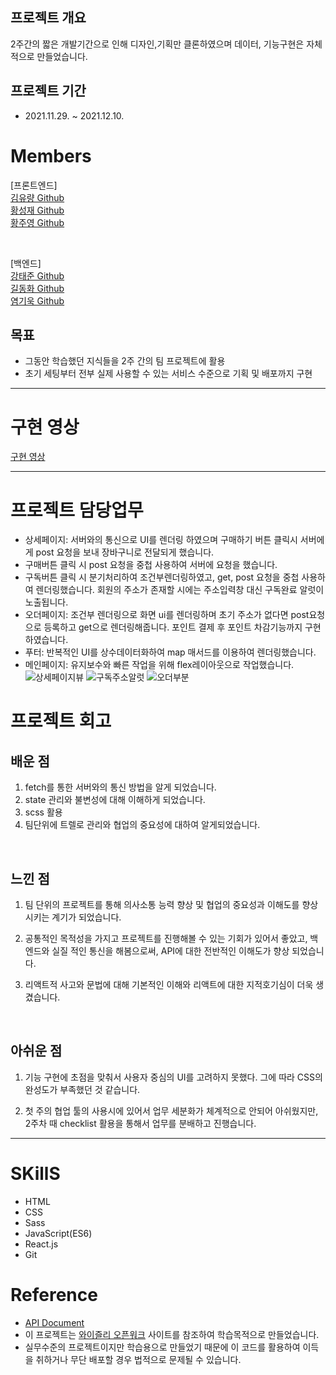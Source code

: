 
## 프로젝트 개요
2주간의 짧은 개발기간으로 인해 디자인,기획만 클론하였으며 데이터, 기능구현은 자체적으로 만들었습니다.


## 프로젝트 기간

- 2021.11.29. ~ 2021.12.10.

# Members

[프론트엔드]  
[김유량 Github](http:s//github.com/YuryangKim)  
[황성재 Github](https://github.com/seongjae0325)  
[황주영 Github](https://github.com/dududweb)

<br/>

[백엔드]  
[강태준 Github](https://github.com/eslerkang)  
[길동화 Github](https://github.com/dk-sync)  
[염기욱 Github](https://github.com/bakha1002)

## <b>목표</b>

- 그동안 학습했던 지식들을 2주 간의 팀 프로젝트에 활용
- 초기 세팅부터 전부 실제 사용할 수 있는 서비스 수준으로 기획 및 배포까지 구현

---

# 구현 영상

[구현 영상](https://youtu.be/-NVtder2lRE)

---


# 프로젝트 담당업무
- 상세페이지: 서버와의 통신으로 UI를 렌더링 하였으며 구매하기 버튼 클릭시 서버에게 post 요청을 보내 장바구니로 전달되게 했습니다. 
- 구매버튼 클릭 시 post 요청을 중첩 사용하여 서버에 요청을 했습니다.
- 구독버튼 클릭 시 분기처리하여 조건부렌더링하였고, get, post 요청을 중첩 사용하여 렌더링했습니다. 회원의 주소가 존재할 시에는 주소입력창 대신 구독완료 알럿이 노출됩니다.
- 오더페이지: 조건부 렌더링으로 화면 ui를 렌더링하며 초기 주소가 없다면 post요청으로 등록하고 get으로 렌더링해줍니다. 포인트 결제 후 포인트 차감기능까지 구현하였습니다.
- 푸터: 반복적인 UI를 상수데이터화하여 map 매서드를 이용하여 렌더링했습니다. 
- 메인페이지: 유지보수와 빠른 작업을 위해 flex레이아웃으로 작업했습니다.
![상세페이지뷰](https://user-images.githubusercontent.com/91524565/145734795-1f61a2e0-ef43-43a6-b13e-3329673d953c.gif)
![구독주소알럿](https://user-images.githubusercontent.com/91524565/145735215-6e5e195d-a41f-46b2-afee-c780922a94f1.gif)
![오더부분](https://user-images.githubusercontent.com/91524565/145735371-b75e3fef-6a15-4e4d-b1bf-df240167fbc7.gif)


# 프로젝트 회고

## 배운 점

1. fetch를 통한 서버와의 통신 방법을 알게 되었습니다.
2. state 관리와 불변성에 대해 이해하게 되었습니다.
3. scss 활용
4. 팀단위에 트렐로 관리와 협업의 중요성에 대하여 알게되었습니다.

<br/>

## 느낀 점

1. 팀 단위의 프로젝트를 통해 의사소통 능력 향상 및 협업의 중요성과 이해도를 향상 시키는 계기가 되었습니다.

2. 공통적인 목적성을 가지고 프로젝트를 진행해볼 수 있는 기회가 있어서 좋았고, 백엔드와 실질 적인 통신을 해봄으로써, API에 대한 전반적인 이해도가 향상 되었습니다.

3. 리액트적 사고와 문법에 대해 기본적인 이해와 리액트에 대한 지적호기심이 더욱 생겼습니다.

<br/>

## 아쉬운 점

1. 기능 구현에 초점을 맞춰서 사용자 중심의 UI를 고려하지 못했다. 그에 따라 CSS의 완성도가 부족했던 것 같습니다.

2. 첫 주의 협업 툴의 사용시에 있어서 업무 세분화가 체계적으로 안되어 아쉬웠지만, 2주차 때 checklist 활용을 통해서 업무를 분배하고 진행습니다.

---

# SKillS

- HTML
- CSS
- Sass
- JavaScript(ES6)
- React.js
- Git

# Reference

- [API Document](https://docs.google.com/spreadsheets/d/1VEnmoeMfSquz6PnfTI9717p0FvRqJzT_ZRAklIup-lY/edit?usp=sharing)
- 이 프로젝트는 [와이즐리 오픈워크](https://openwork.wiselycompany.com/) 사이트를 참조하여 학습목적으로 만들었습니다.
- 실무수준의 프로젝트이지만 학습용으로 만들었기 때문에 이 코드를 활용하여 이득을 취하거나 무단 배포할 경우 법적으로 문제될 수 있습니다.

